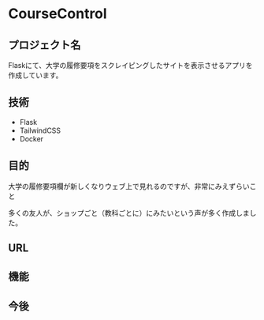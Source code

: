 # CourseControl
## プロジェクト名
Flaskにて、大学の履修要項をスクレイピングしたサイトを表示させるアプリを作成しています。

## 技術
<ul>
  <li>Flask</li>
  <li>TailwindCSS</li>
  <li>Docker</li>
</ul>

## 目的
<p>大学の履修要項欄が新しくなりウェブ上で見れるのですが、非常にみえずらいこと</p>
<p>多くの友人が、ショップごと（教科ごとに）にみたいという声が多く作成しました。</p>

## URL

## 機能

## 今後
